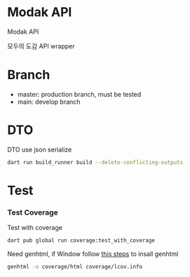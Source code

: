 # Modak API

Modak API

모두의 도감 API wrapper

# Branch

- master: production branch, must be tested
- main: develop branch

# DTO

DTO use json serialize

```bash
dart run build_runner build --delete-conflicting-outputs
```

# Test

### Test Coverage

Test with coverage

```bash
dart pub global run coverage:test_with_coverage
```

Need genhtml, if Window follow [this steps](https://fredgrott.medium.com/lcov-on-windows-7c58dda07080) to insall genhtml

```bash
genhtml -o coverage/html coverage/lcov.info
```
